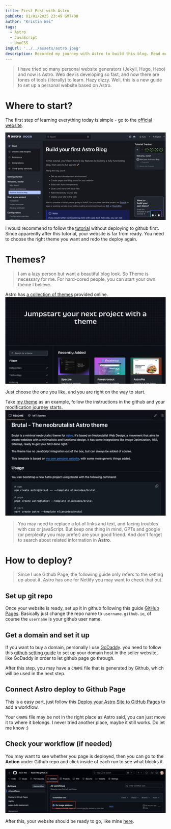```yaml
---
title: First Post with Astro
pubDate: 01/01/2025 23:49 GMT+08
author: "Kristin Wei"
tags:
  - Astro
  - JavaScript
  - UnoCSS
imgUrl: '../../assets/astro.jpeg'
description: Recorded my journey with Astro to build this blog. Read me if you also want to learn to build this.
---
```

> I have tried so many personal website generators (Jekyll, Hugo, Hexo) and now is Astro. Web dev is developing so fast, and now there are tones of tools (literally) to learn. Hazy dizzy. Well, this is a new guide to set up a personal website based on Astro.

# Where to start?
The first step of learning everything today is simple - go to the [official website](https://docs.astro.build/en/getting-started/).

![](../../assets/astro_start.png)

I would recommend to follow the [tutorial](https://docs.astro.build/en/tutorial/0-introduction/) without deploying to github first. Since apparently after this tutorial, your website is far from ready. You need to choose the right theme you want and redo the deploy again.

# Themes?
> I am a lazy person but want a beautiful blog look. So Theme is necessary for me. For hard-cored people, you can start your own theme I believe.

Astro has [a collection of themes](https://astro.build/themes/?search=&categories%5B%5D=blog&categories%5B%5D=portfolio) provided online.
![](../../assets/astro_theme.png)

Just choose the one you like, and you are right on the way to start.

Take [my theme](https://astro.build/themes/details/brutal/) as an example, follow the instructions in the github and your modification journey starts.
![](../../assets/brutal_github.png)


> You may need to replace a lot of links and text, and facing troubles with css or javaScript. But keep one thing in mind, GPTs and google (or perplexity you may prefer) are your good friend. And don't forget to search about related information in **Astro**.


# How to deploy?
> Since I use Github Page, the following guide only refers to the setting up about it. Astro has one for Netlify you may want to check that out.

## Set up git repo
Once your website is ready, set up it in github following this guide [GitHub Pages](https://docs.github.com/en/pages/quickstart). Basically just change the repo name to `username.github.io`, of course the `username` is your github user name.

## Get a domain and set it up
If you want to buy a domain, personally I use [GoDaddy](https://www.godaddy.com/en-sg).
you need to follow this [github setting guide](https://docs.github.com/en/pages/configuring-a-custom-domain-for-your-github-pages-site/managing-a-custom-domain-for-your-github-pages-site) to set up your domain host in the seller website, like GoDaddy in order to let github page go through.

After this step, you may have a `CNAME` file that is generated by Github, which will be used in the next step.

## Connect Astro deploy to Github Page
This is a easy part,  just follow this [Deploy your Astro Site to GitHub Pages](https://docs.astro.build/en/guides/deploy/github/) to add a workflow.

Your `CNAME` file may be not in the right place as Astro said, you can just move it to where it belongs. I never tried another place, maybe it still works. Do let me know :)

## Check your workflow (if needed)
You may want to see whether you page is deployed, then you can go to the **Action** under Github repo and click inside of each run to see what blocks it.

![](../../assets/github_workflow.png)

After this, your website should be ready to go, like mine [here](https://kexinwei.org).